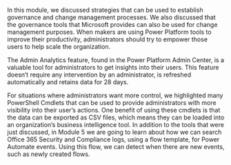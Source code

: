 In this module, we discussed strategies that can be used to establish governance and change management processes. We also discussed that the governance tools that Microsoft provides can also be used for change management purposes. When makers are using Power Platform tools to improve their productivity, administrators should try to empower those users to help scale the organization.

The Admin Analytics feature, found in the Power Platform Admin Center, is a valuable tool for administrators to get insights into their users. This feature doesn’t require any intervention by an administrator, is refreshed automatically and retains data for 28 days.

For situations where administrators want more control, we highlighted many PowerShell Cmdlets that can be used to provide administrators with more visibility into their user’s actions. One benefit of using these cmdlets is that the data can be exported as CSV files, which means they can be loaded into an organization’s business intelligence tool. In addition to the tools that were just discussed, in Module 5 we are going to learn about how we can search Office 365 Security and Compliance logs, using a flow template, for Power Automate events. Using this flow, we can detect when there are new events, such as newly created flows.

